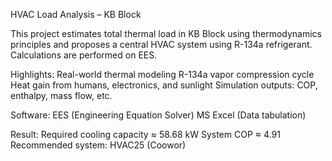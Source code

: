  HVAC Load Analysis – KB Block

This project estimates total thermal load in KB Block using thermodynamics principles and proposes a central HVAC system using R-134a refrigerant. Calculations are performed on EES.

 Highlights:
Real-world thermal modeling
R-134a vapor compression cycle
Heat gain from humans, electronics, and sunlight
Simulation outputs: COP, enthalpy, mass flow, etc.

 Software:
EES (Engineering Equation Solver)
MS Excel (Data tabulation)

 Result:
Required cooling capacity ≈ 58.68 kW
System COP ≈ 4.91
Recommended system: HVAC25 (Coowor)